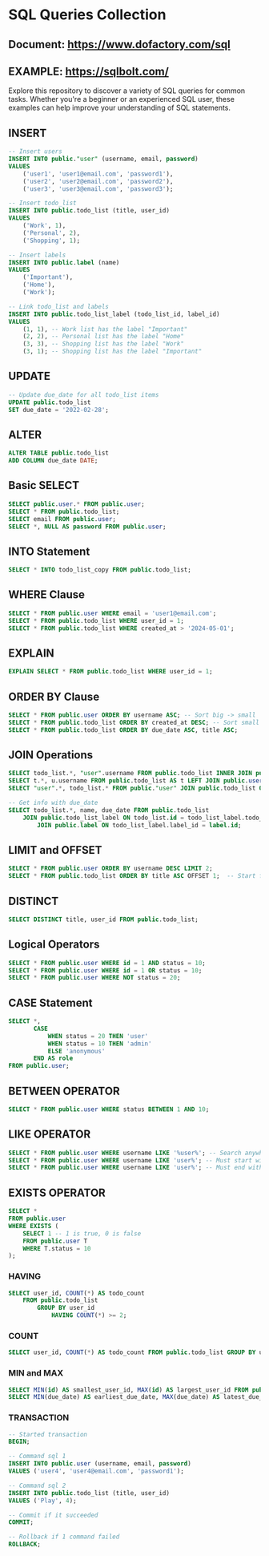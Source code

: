 # SQL Queries Collection

## Document: https://www.dofactory.com/sql
## EXAMPLE: https://sqlbolt.com/

Explore this repository to discover a variety of SQL queries for common tasks. Whether you're a beginner or an experienced SQL user, these examples can help improve your understanding of SQL statements.

## INSERT
```sql
-- Insert users
INSERT INTO public."user" (username, email, password)
VALUES
    ('user1', 'user1@email.com', 'password1'),
    ('user2', 'user2@email.com', 'password2'),
    ('user3', 'user3@email.com', 'password3');

-- Insert todo_list
INSERT INTO public.todo_list (title, user_id)
VALUES
    ('Work', 1),
    ('Personal', 2),
    ('Shopping', 1);

-- Insert labels
INSERT INTO public.label (name)
VALUES
    ('Important'),
    ('Home'),
    ('Work');

-- Link todo_list and labels
INSERT INTO public.todo_list_label (todo_list_id, label_id)
VALUES
    (1, 1), -- Work list has the label "Important"
    (2, 2), -- Personal list has the label "Home"
    (3, 3), -- Shopping list has the label "Work"
    (3, 1); -- Shopping list has the label "Important"
```
## UPDATE
```sql
-- Update due_date for all todo_list items
UPDATE public.todo_list
SET due_date = '2022-02-28';
```
## ALTER
```sql
ALTER TABLE public.todo_list
ADD COLUMN due_date DATE;
```

## Basic SELECT
```sql
SELECT public.user.* FROM public.user;
SELECT * FROM public.todo_list;
SELECT email FROM public.user;
SELECT *, NULL AS password FROM public.user;
```

## INTO Statement
```sql
SELECT * INTO todo_list_copy FROM public.todo_list;
```

## WHERE Clause
```sql
SELECT * FROM public.user WHERE email = 'user1@email.com';
SELECT * FROM public.todo_list WHERE user_id = 1;
SELECT * FROM public.todo_list WHERE created_at > '2024-05-01';
```

## EXPLAIN
```sql
EXPLAIN SELECT * FROM public.todo_list WHERE user_id = 1;
```

## ORDER BY Clause
```sql
SELECT * FROM public.user ORDER BY username ASC; -- Sort big -> small
SELECT * FROM public.todo_list ORDER BY created_at DESC; -- Sort small -> big
SELECT * FROM public.todo_list ORDER BY due_date ASC, title ASC;
```

## JOIN Operations
```sql
SELECT todo_list.*, "user".username FROM public.todo_list INNER JOIN public."user" ON todo_list.user_id = "user".id;
SELECT t.*, u.username FROM public.todo_list AS t LEFT JOIN public.user AS u ON t.user_id = u.id; -- Rename 
SELECT "user".*, todo_list.* FROM public."user" JOIN public.todo_list ON "user".id = todo_list.user_id;

-- Get info with due_date
SELECT todo_list.*, name, due_date FROM public.todo_list
	JOIN public.todo_list_label ON todo_list.id = todo_list_label.todo_list_id
		JOIN public.label ON todo_list_label.label_id = label.id;
```
## LIMIT and OFFSET
```sql
SELECT * FROM public.user ORDER BY username DESC LIMIT 2;
SELECT * FROM public.todo_list ORDER BY title ASC OFFSET 1;  -- Start from row number five
```
## DISTINCT
```sql
SELECT DISTINCT title, user_id FROM public.todo_list;
```
## Logical Operators
```sql
SELECT * FROM public.user WHERE id = 1 AND status = 10;
SELECT * FROM public.user WHERE id = 1 OR status = 10;
SELECT * FROM public.user WHERE NOT status = 20;
```
## CASE Statement
```sql
SELECT *,
       CASE
           WHEN status = 20 THEN 'user'
           WHEN status = 10 THEN 'admin'
           ELSE 'anonymous'
       END AS role
FROM public.user;
```
## BETWEEN OPERATOR
```sql
SELECT * FROM public.user WHERE status BETWEEN 1 AND 10;
```
## LIKE OPERATOR
```sql
SELECT * FROM public.user WHERE username LIKE '%user%'; -- Search anywhere
SELECT * FROM public.user WHERE username LIKE 'user%'; -- Must start with 'user'
SELECT * FROM public.user WHERE username LIKE 'user%'; -- Must end with 'user'
```
## EXISTS OPERATOR
```sql
SELECT *
FROM public.user
WHERE EXISTS (
    SELECT 1 -- 1 is true, 0 is false
    FROM public.user T
    WHERE T.status = 10
);
```
### HAVING
```sql
SELECT user_id, COUNT(*) AS todo_count
    FROM public.todo_list
        GROUP BY user_id
            HAVING COUNT(*) >= 2;
```

### COUNT
```sql
SELECT user_id, COUNT(*) AS todo_count FROM public.todo_list GROUP BY user_id;
```

### MIN and MAX
```sql
SELECT MIN(id) AS smallest_user_id, MAX(id) AS largest_user_id FROM public.user;
SELECT MIN(due_date) AS earliest_due_date, MAX(due_date) AS latest_due_date FROM public.todo_list;
```

### TRANSACTION

```sql
-- Started transaction
BEGIN;

-- Command sql 1
INSERT INTO public.user (username, email, password)
VALUES ('user4', 'user4@email.com', 'password1');

-- Command sql 2
INSERT INTO public.todo_list (title, user_id)
VALUES ('Play', 4);

-- Commit if it succeeded
COMMIT;

-- Rollback if 1 command failed
ROLLBACK;
```



